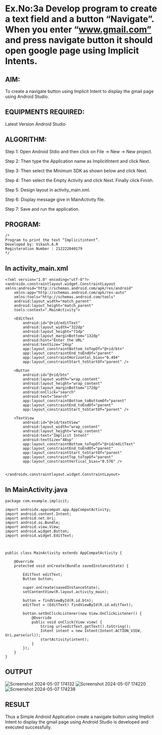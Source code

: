 # Ex.No:3a Develop program to create a text field and a button “Navigate”. When you enter “www.gmail.com” and press navigate button it should open google page using Implicit Intents.


## AIM:

To create a navigate button using Implicit Intent to display the gmail page using Android Studio.

## EQUIPMENTS REQUIRED:

Latest Version Android Studio

## ALGORITHM:

Step 1: Open Android Stdio and then click on File -> New -> New project.

Step 2: Then type the Application name as ImplicitIntent and click Next.

Step 3: Then select the Minimum SDK as shown below and click Next.

Step 4: Then select the Empty Activity and click Next. Finally click Finish.

Step 5: Design layout in activity_main.xml.

Step 6: Display message give in MainActivity file.

Step 7: Save and run the application.


## PROGRAM:
```
/*
Program to print the text “Implicitintent”.
Developed by: Vikash.A.R
Registeration Number : 212222040179
*/
```

## In activity_main.xml

    <?xml version="1.0" encoding="utf-8"?>
    <androidx.constraintlayout.widget.ConstraintLayout xmlns:android="http://schemas.android.com/apk/res/android"
        xmlns:app="http://schemas.android.com/apk/res-auto"
        xmlns:tools="http://schemas.android.com/tools"
        android:layout_width="match_parent"
        android:layout_height="match_parent"
        tools:context=".MainActivity">
    
        <EditText
            android:id="@+id/editText"
            android:layout_width="322dp"
            android:layout_height="71dp"
            android:layout_marginBottom="132dp"
            android:hint="Enter the URL"
            android:textSize="24sp"
            app:layout_constraintBottom_toTopOf="@+id/btn"
            app:layout_constraintEnd_toEndOf="parent"
            app:layout_constraintHorizontal_bias="0.494"
            app:layout_constraintStart_toStartOf="parent" />
    
        <Button
            android:id="@+id/btn"
            android:layout_width="wrap_content"
            android:layout_height="wrap_content"
            android:layout_marginBottom="172dp"
            android:onClick="search"
            android:text="Search"
            app:layout_constraintBottom_toBottomOf="parent"
            app:layout_constraintEnd_toEndOf="parent"
            app:layout_constraintStart_toStartOf="parent" />
    
        <TextView
            android:id="@+id/textView"
            android:layout_width="wrap_content"
            android:layout_height="wrap_content"
            android:text="Implicit Intent"
            android:textSize="48sp"
            app:layout_constraintBottom_toTopOf="@+id/editText"
            app:layout_constraintEnd_toEndOf="parent"
            app:layout_constraintStart_toStartOf="parent"
            app:layout_constraintTop_toTopOf="parent"
            app:layout_constraintVertical_bias="0.576" />
    
    
    </androidx.constraintlayout.widget.ConstraintLayout>

## In MainActivity.java

    package com.example.implicit;
    
    import androidx.appcompat.app.AppCompatActivity;
    import android.content.Intent;
    import android.net.Uri;
    import android.os.Bundle;
    import android.view.View;
    import android.widget.Button;
    import android.widget.EditText;
    
    
    
    public class MainActivity extends AppCompatActivity {
    
        @Override
        protected void onCreate(Bundle savedInstanceState) {
    
            EditText editText;
            Button button;
    
            super.onCreate(savedInstanceState);
            setContentView(R.layout.activity_main);
    
            button = findViewById(R.id.btn);
            editText = (EditText) findViewById(R.id.editText);
    
            button.setOnClickListener(new View.OnClickListener() {
                @Override
                public void onClick(View view) {
                    String url=editText.getText().toString();
                    Intent intent = new Intent(Intent.ACTION_VIEW, Uri.parse(url));
                    startActivity(intent);
                }
            });
        }
    }


## OUTPUT

![Screenshot 2024-05-07 174132](https://github.com/VIKASHAR/ImplicitIntent-MAD/assets/119405655/88fc61ea-1ffd-4653-906e-9133b19397cd)
![Screenshot 2024-05-07 174220](https://github.com/VIKASHAR/ImplicitIntent-MAD/assets/119405655/51ae056a-5e30-4da3-bad2-7013ce037ea3)
![Screenshot 2024-05-07 174238](https://github.com/VIKASHAR/ImplicitIntent-MAD/assets/119405655/28d8fd2e-b954-4109-89d5-1166deed7f0c)




## RESULT
Thus a Simple Android Application create a navigate button using Implicit Intent to display the gmail page using Android Studio is developed and executed successfully.


